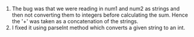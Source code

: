 1. The bug was that we were reading in num1 and num2 as strings and then not converting them to integers before calculating the sum. Hence the '+' was taken as a concatenation of the strings.
2. I fixed it using parseInt method which converts a given string to an int.
